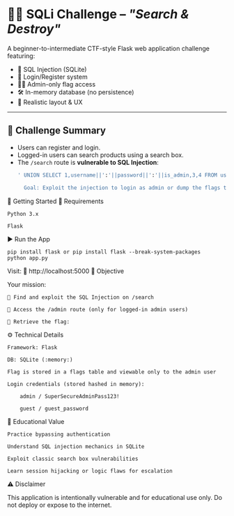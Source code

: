 # 🕵️‍♂️ SQLi Challenge – *"Search & Destroy"*

A beginner-to-intermediate CTF-style Flask web application challenge featuring:

- 🔎 SQL Injection (SQLite)
- 🔐 Login/Register system
- 🧑‍💼 Admin-only flag access
- 🛠️ In-memory database (no persistence)
- 🧪 Realistic layout & UX

---

## 🧩 Challenge Summary

- Users can register and login.
- Logged-in users can search products using a search box.
- The `/search` route is **vulnerable to SQL Injection**:
  ```sql
  ' UNION SELECT 1,username||':'||password||':'||is_admin,3,4 FROM users--

    Goal: Exploit the injection to login as admin or dump the flags table.

🚀 Getting Started
🐍 Requirements

    Python 3.x

    Flask

▶️ Run the App

```
pip install flask or pip install flask --break-system-packages
python app.py
```

Visit:
📍 http://localhost:5000
🎯 Objective

Your mission:

    🧠 Find and exploit the SQL Injection on /search

    🛂 Access the /admin route (only for logged-in admin users)

    🏁 Retrieve the flag:


⚙️ Technical Details

    Framework: Flask

    DB: SQLite (:memory:)

    Flag is stored in a flags table and viewable only to the admin user

    Login credentials (stored hashed in memory):

        admin / SuperSecureAdminPass123!

        guest / guest_password

🧠 Educational Value

    Practice bypassing authentication

    Understand SQL injection mechanics in SQLite

    Exploit classic search box vulnerabilities

    Learn session hijacking or logic flaws for escalation

⚠️ Disclaimer

This application is intentionally vulnerable and for educational use only.
Do not deploy or expose to the internet.
